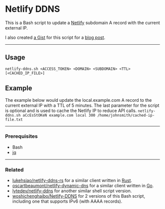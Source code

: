 # Netlify DDNS

This is a Bash script to update a [Netlify][netlify] subdomain A record with the current external IP.

I also created [a Gist](https://gist.github.com/skylerwlewis/ba052db5fe26424255674931d43fc030) for this script for a [blog post](https://blog.skylerlewis.io/2020/12/diy-dynamic-dns-using-netlify-api.html).

---
## Usage
`netlify-ddns.sh <ACCESS_TOKEN> <DOMAIN> <SUBDOMAIN> <TTL> [<CACHED_IP_FILE>]`

## Example
The example below would update the local.example.com A record to the current external IP with a TTL of 5 minutes.
The last parameter for the script is optional and is used to cache the Netlify IP to reduce API calls.
`netlify-ddns.sh aCcEsStOKeN example.com local 300 /home/johnsmith/cached-ip-file.txt`

---
### Prerequisites
- Bash
- [jq](https://github.com/stedolan/jq)
---
### Related
- [lukehsiao/netlify-ddns-rs] for a similar client written in [Rust][rust].
- [oscartbeaumont/netlify-dynamic-dns] for a similar client written in [Go][go].
- [lytedev/netlify-ddns] for another similar shell script version.
- [woshichenghaibo/Netlify-DDNS] for 2 versions of this Bash script, including one that supports IPv6 (with AAAA records).

[netlify]: https://www.netlify.com/docs/dns/
[rust]: https://rust-lang.org/
[go]: https://golang.org/
[lytedev/netlify-ddns]: https://github.com/lytedev/netlify-ddns
[lukehsiao/netlify-ddns-rs]: https://github.com/lukehsiao/netlify-ddns-rs
[oscartbeaumont/netlify-dynamic-dns]: https://github.com/oscartbeaumont/netlify-dynamic-dns
[woshichenghaibo/Netlify-DDNS]: https://github.com/woshichenghaibo/Netlify-DDNS
